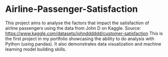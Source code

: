 # Airline-Passenger-Satisfaction
This project aims to analyse the factors that impact the satisfaction of airline passengers using the data from John D on Kaggle.
Source: https://www.kaggle.com/datasets/johndddddd/customer-satisfaction
This is the first project in my portfolio showcasing the ability to do analysis with Python (using pandas). It also demonstrates data visualization and machine learning model building skills.
